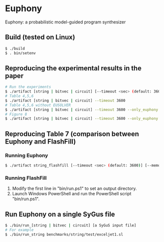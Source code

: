 # Euphony
Euphony: a probabilistic model-guided program synthesizer

## Build (tested on Linux)
```sh
$ ./build
$ . bin/setenv
```

## Reproducing the experimental results in the paper
```sh
# Run the experiments
$ ./artifact [string | bitvec | circuit] [--timeout <sec> (default: 3600)] [--memory <GB> (default: 16)]
# Table 4,5,6
$ ./artifact [string | bitvec | circuit] --timeout 3600
# Table 4,5,6 without EUSOLVER
$ ./artifact [string | bitvec | circuit] --timeout 3600 --only_euphony
# Figure 8
$ ./artifact [string | bitvec | circuit] --timeout 3600 --only_euphony --strategy [pcfg | uniform | pcfg_uniform]
```

## Reproducing Table 7 (comparison between Euphony and FlashFill)
### Running Euphony
```sh
$ ./artifact string_flashfill [--timeout <sec> (default: 3600)] [--memory <GB> (default: 16)]
```
### Running FlashFill
1. Modify the first line in "bin/run.ps1" to set an output directory. 
2. Launch Windows PowerShell and run the PowerShell script "bin/run.ps1".

## Run Euphony on a single SyGus file
```sh
$ ./bin/run_[string | bitvec | circuit] [a SyGuS input file]
# For example
$ ./bin/run_string benchmarks/string/test/exceljet1.sl
```
